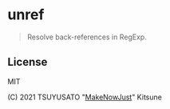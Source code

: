 # unref

> Resolve back-references in RegExp.

## License

MIT

(C) 2021 TSUYUSATO "[MakeNowJust](https://github.com/MakeNowJust)" Kitsune